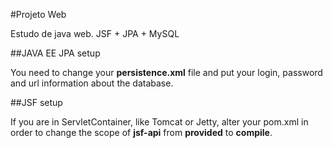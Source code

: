 #Projeto Web

Estudo de java web. JSF + JPA + MySQL


##JAVA EE JPA setup

You need to change your **persistence.xml** file and put your login, password and url information about the database.
  	
##JSF setup

If you are in ServletContainer, like Tomcat or Jetty, alter your pom.xml in order to change the scope of **jsf-api** from
**provided** to **compile**.
  	

